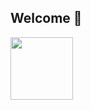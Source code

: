 ## Welcome 👋

<img src="https://giphy.com/gifs/puppy-dogu-dogudaily-W5l80BHTVEPjnANmfi" width="100" align="center">


